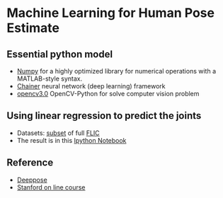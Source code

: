 Machine Learning for Human Pose Estimate
================

## Essential python model
* [Numpy](http://www.numpy.org) for a highly optimized library for numerical operations with a MATLAB-style syntax.
* [Chainer](http://chainer.org) neural network (deep learning) framework
* [opencv3.0](http://opencv.org) OpenCV-Python for solve computer vision problem

## Using linear regression to predict the joints
- Datasets: [subset](http://cims.nyu.edu/~tompson/flic_plus.htm) of full [FLIC](http://vision.grasp.upenn.edu/cgi-bin/index.php?n=VideoLearning.FLIC)
- The result is in this [Ipython Notebook](linear_regression_training_flic.ipynb)

## Reference
- [Deeppose](https://github.com/mitmul/deeppose)
- [Stanford on line course](http://cs231n.github.io)
